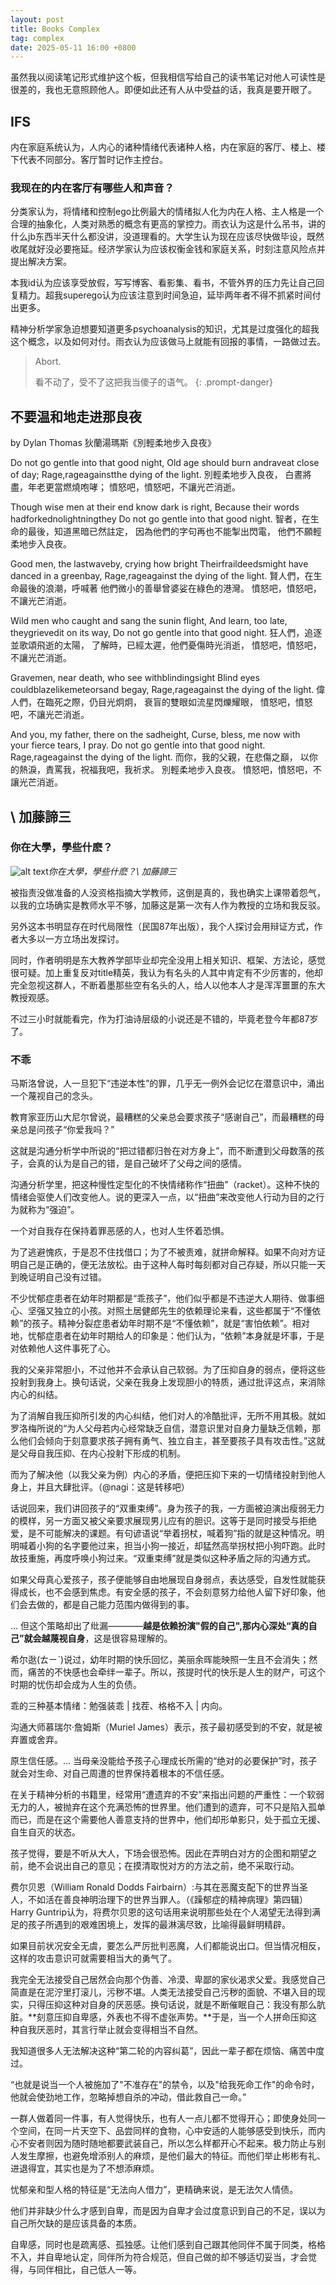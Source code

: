 ```yaml
---
layout: post
title: Books Complex
tag: complex
date: 2025-05-11 16:00 +0800
---
```

虽然我以阅读笔记形式维护这个板，但我相信写给自己的读书笔记对他人可读性是很差的，我也无意照顾他人。即便如此还有人从中受益的话，我真是要开眼了。

## IFS
内在家庭系统认为，人内心的诸种情绪代表诸种人格，内在家庭的客厅、楼上、楼下代表不同部分。客厅暂时记作主控台。

### 我现在的内在客厅有哪些人和声音？

分类家认为，将情绪和控制ego比例最大的情绪拟人化为内在人格、主人格是一个合理的抽象化，人类对熟悉的概念有更高的掌控力。雨衣认为这是什么吊书，讲的什么jb东西半天什么都没讲，没道理看的。大学生认为现在应该尽快做毕设，既然收尾就好没必要拖延。经济学家认为应该权衡金钱和家庭关系，时刻注意风险点并提出解决方案。

本我id认为应该享受放假，写写博客、看影集、看书，不管外界的压力先让自己回复精力。超我superego认为应该注意到时间急迫，延毕两年者不得不抓紧时间付出更多。

精神分析学家急迫想要知道更多psychoanalysis的知识，尤其是过度强化的超我这个概念，以及如何对付。雨衣认为应该做马上就能有回报的事情，一路做过去。

> Abort.
> 
> 看不动了，受不了这把我当傻子的语气。
{: .prompt-danger}

## 不要温和地走进那良夜
by Dylan Thomas
狄蘭湯瑪斯《別輕柔地步入良夜》

Do not go gentle into that good night,
Old age should burn andraveat close of day;
Rage,rageagainstthe dying of the light.
別輕柔地步入良夜，
白晝將盡，年老更當燃燒咆哮；
憤怒吧，憤怒吧，不讓光芒消逝。

Though wise men at their end know dark is right,
Because their words hadforkednolightningthey
Do not go gentle into that good night.
智者，在生命的最後，知道黑暗已然註定，
因為他們的字句再也不能掣出閃電，
他們不願輕柔地步入良夜。

Good men, the lastwaveby, crying how bright
Theirfraildeedsmight have danced in a greenbay,
Rage,rageagainst the dying of the light.
賢人們，在生命最後的浪潮，呼喊著
他們微小的善舉曾婆娑在綠色的港灣。
憤怒吧，憤怒吧，不讓光芒消逝。

Wild men who caught and sang the sunin flight,
And learn, too late, theygrievedit on its way,
Do not go gentle into that good night.
狂人們，追逐並歌頌飛逝的太陽，
了解時，已經太遲，他們憂傷時光消逝，
憤怒吧，憤怒吧，不讓光芒消逝。

Gravemen, near death, who see withblindingsight
Blind eyes couldblazelikemeteorsand begay,
Rage,rageagainst the dying of the light.
偉人們，在臨死之際，仍目光炯炯，
衰盲的雙眼如流星閃爍耀眼，
憤怒吧，憤怒吧，不讓光芒消逝。

And you, my father, there on the sadheight,
Curse, bless, me now with your fierce tears, I pray.
Do not go gentle into that good night.
Rage,rageagainst the dying of the light.
而你，我的父親，在悲傷之巔，
以你的熱淚，責罵我，祝福我吧，我祈求。
別輕柔地步入良夜。
憤怒吧，憤怒吧，不讓光芒消逝。

## \ 加藤諦三

### 你在大學，學些什麽？

![alt text](/assets/2025-05/8e1f1686bf5db46c63d749948c3595a.jpg)_你在大學，學些什麽？\ 加藤諦三_

被指责没做准备的人没资格指摘大学教师，这倒是真的，我也确实上课带着怨气，以我的立场确实是教师水平不够，加藤这是第一次有人作为教授的立场和我反驳。

另外这本书明显存在时代局限性（民国87年出版），我个人探讨会用辩证方式，作者大多以一方立场出发探讨。

同时，作者明明是东大教养学部毕业却完全没用上相关知识、框架、方法论，感觉很可疑。加上重复反对title精英，我认为有名头的人其中肯定有不少厉害的，他却完全忽视这群人，不断着墨那些空有名头的人，给人以他本人才是浑浑噩噩的东大教授观感。

不过三小时就能看完，作为打油诗层级的小说还是不错的，毕竟老登今年都87岁了。

### 不乖

马斯洛曾说，人一旦犯下“违逆本性”的罪，几乎无一例外会记忆在潜意识中，涌出一个蔑视自己的念头。

教育家亚历山大尼尔曾说，最糟糕的父亲总会要求孩子“感谢自己”，而最糟糕的母亲总是问孩子“你爱我吗？”

这就是沟通分析学中所说的“把过错都归咎在对方身上”，而不断遭到父母数落的孩子，会真的认为是自己的错，是自己破坏了父母之间的感情。

沟通分析学里，把这种慢性定型化的不快情绪称作“扭曲”（racket）。这种不快的情绪会驱使人们改变他人。说的更深入一点，以“扭曲”来改变他人行动为目的之行为就称为“强迫”。

一个对自我存在保持着罪恶感的人，也对人生怀着恐惧。

为了逃避愧疚，于是忍不住找借口；为了不被责难，就拼命解释。如果不向对方证明自己是正确的，便无法放松。由于这种人每时每刻都对自己存疑，所以只能一天到晚证明自己没有过错。

不少忧郁症患者在幼年时期都是“乖孩子”，他们似乎都是不违逆大人期待、做事细心、坚强又独立的小孩。对照土居健郎先生的依赖理论来看，这些都属于“不懂依赖”的孩子。精神分裂症患者幼年时期不是“不懂依赖”，就是“害怕依赖”。相对地，忧郁症患者在幼年时期给人的印象是：他们认为，“依赖”本身就是坏事，于是对依赖他人这件事死了心。

我的父亲非常胆小，不过他并不会承认自己软弱。为了压抑自身的弱点，便将这些投射到我身上。换句话说，父亲在我身上发现胆小的特质，通过批评这点，来消除内心的纠结。

为了消解自我压抑所引发的内心纠结，他们对人的冷酷批评，无所不用其极。就如罗洛梅所说的“为人父母若内心经常缺乏自信，潜意识里对自身力量缺乏信赖，那么他们会倾向于刻意要求孩子拥有勇气、独立自主，甚至要孩子具有攻击性。”这就是父母自我压抑、在内心投射下形成的机制。

而为了解决他（以我父亲为例）内心的矛盾，便把压抑下来的一切情绪投射到他人身上，并且大肆批评。（@nagi：这是转移吧）

话说回来，我们讲回孩子的“双重束缚”。身为孩子的我，一方面被迫演出瘦弱无力的模样，另一方面又被父亲要求展现男儿应有的胆识。这等于是同时接受与拒绝爱，是不可能解决的课题。有句谚语说“举着拐杖，喊着狗”指的就是这种情况。明明喊着小狗的名字要他过来，担当小狗一接近，却猛然高举拐杖把小狗吓跑。此时故技重施，再度呼唤小狗过来。“双重束缚”就是类似这种矛盾之际的沟通方式。

如果父母真心爱孩子，孩子便能够自由地展现自身弱点，表达感受，自发性就能获得成长，也不会感到焦虑。有安全感的孩子，不会刻意努力给他人留下好印象，他们会去做的，都是自己能力范围内做得到的事。

... 但这个策略却出了纰漏————**越是依赖扮演"假的自己",那内心深处“真的自己”就会越蔑视自身**，这是很容易理解的。

希尔逖(ㄊㄧˋ)说过，幼年时期的快乐回忆，美丽余晖能映照一生且不会消失；然而，痛苦的不快感也会牵绊一辈子。所以，孩提时代的快乐是人生的财产，可这个时期的忧伤却会成为人生的负债。

乖的三种基本情绪：勉强装乖 | 找茬、格格不入 | 内向。

沟通大师慕瑞尔·詹姆斯（Muriel James）表示，孩子最初感受到的不安，就是被弃置或舍弃。

原生信任感。... 当母亲没能给予孩子心理成长所需的“绝对的必要保护”时，孩子就会对生命、对自己周遭的世界保持着根本的不信任感。

在关于精神分析的书籍里，经常用“遭遗弃的不安”来指出问题的严重性：一个软弱无力的人，被抛弃在这个充满恐怖的世界里。他们遭到的遗弃，可不只是陷入孤单而已，而是在这个需要他人善意支持的世界中，他们却形单影只，处于孤立无援、自生自灭的状态。

孩子觉得，要是不听从大人，下场会很恐怖。因此在弄明白对方的企图和期望之前，绝不会说出自己的意见；在摸清取悦对方的方法之前，绝不采取行动。

费尔贝恩（William Ronald Dodds Fairbairn）:与其在恶魔支配下的世界当圣人，不如活在善良神明治理下的世界当罪人。（《躁郁症的精神病理》第四辑）Harry Guntrip认为，将费尔贝恩的这句话用来说明那些处在个人渴望无法得到满足的孩子所遇到的艰难困境上，发挥的最淋漓尽致，比喻得最鲜明精辟。

如果目前状况安全无虞，要怎么严厉批判恶魔，人们都能说出口。但当情况相反，这样的攻击意识可就需要相当大的勇气了。

我完全无法接受自己居然会向那个伪善、冷漠、卑鄙的家伙渴求父爱。我感觉自己简直是在泥泞里打滚儿，污秽不堪。人类无法接受自己污秽的面貌、不堪入目的现实，只得压抑这种对自身的厌恶感。换句话说，就是不断催眠自己：我没有那么肮脏。**刻意压抑自卑感，外表也不得不虚张声势。**于是，当一个人拼命压抑这种自我厌恶时，其言行举止就会变得相当不自然。

我知道很多人无法解决这种“第二轮的内容纠葛”，因此一辈子都在烦恼、痛苦中度过。

“也就是说当一个人被施加了"不准存在"的禁令，以及"给我死命工作"的命令时，他就会使劲地工作，忽略掉想自杀的冲动，借此救自己一命。”

一群人做着同一件事，有人觉得快乐，也有人一点儿都不觉得开心；即使身处同一个空间，在同一片天空下、品尝同样的食物，心中安适的人能够感受到快乐，而内心不安者则因为随时随地都要武装自己，所以怎么样都开心不起来。极力防止与别人发生摩擦，也避免增添别人的麻烦，是他们最大的特征。而他们举止彬彬有礼、进退得宜，其实也是为了不想添麻烦。

忧郁亲和型人格的特征是“无法向人借力”，更精确来说，是无法欠人情债。

他们并非缺少什么才感到自卑，而是因为自卑才会过度意识到自己的不足，误以为自己所欠缺的是应该具备的本质。

自卑感，同时也是疏离感、孤独感。让他们感到自己跟其他同伴不属于同类，格格不入，并自卑地认定，同伴所为符合规范，但自己做的却不够适切妥当，才会觉得，与同伴相比，自己低人一等。

